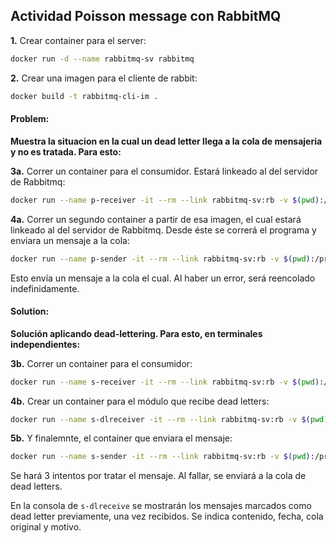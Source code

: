 ## Actividad Poisson message con RabbitMQ

**1.** Crear container para el server:
```bash 
docker run -d --name rabbitmq-sv rabbitmq
```
**2.** Crear una imagen para el cliente de rabbit:
```bash 
docker build -t rabbitmq-cli-im .
```
#### Problem: 
<b>Muestra la situacion en la cual un dead letter llega a la cola de mensajeria y no es tratada. Para esto: </b> 

**3a.** Correr un container para el consumidor. Estará linkeado al del servidor de Rabbitmq:
```bash 
docker run --name p-receiver -it --rm --link rabbitmq-sv:rb -v $(pwd):/program -w /program rabbitmq-cli-im python3 problem/receiver.py
```

**4a.** Correr un segundo container a partir de esa imagen, el cual estará linkeado al del servidor de Rabbitmq. Desde éste se correrá el programa y enviara un mensaje a la cola:
```bash 
docker run --name p-sender -it --rm --link rabbitmq-sv:rb -v $(pwd):/program -w /program rabbitmq-cli-im python3 problem/sender.py
```
Esto envía un mensaje a la cola el cual. Al haber un error, será reencolado indefinidamente.

#### Solution:
<b>Solución aplicando dead-lettering. Para esto, en terminales independientes:</b>

**3b.** Correr un container para el consumidor:
```bash 
docker run --name s-receiver -it --rm --link rabbitmq-sv:rb -v $(pwd):/program -w /program rabbitmq-cli-im python3 solution/receiver.py
```
**4b.** Crear un container para el módulo que recibe dead letters:
```bash 
docker run --name s-dlreceiver -it --rm --link rabbitmq-sv:rb -v $(pwd):/program -w /program rabbitmq-cli-im python3 solution/DLreceiver.py
```
**5b.** Y finalemnte, el container que enviara el mensaje:
```bash 
docker run --name s-sender -it --rm --link rabbitmq-sv:rb -v $(pwd):/program -w /program rabbitmq-cli-im python3 solution/sender.py
```
Se hará 3 intentos por tratar el mensaje. Al fallar, se enviará a la cola de dead letters.

En la consola de ```s-dlreceive``` se mostrarán los mensajes marcados como dead letter previamente, una vez recibidos. Se indica contenido, fecha, cola original y motivo.

